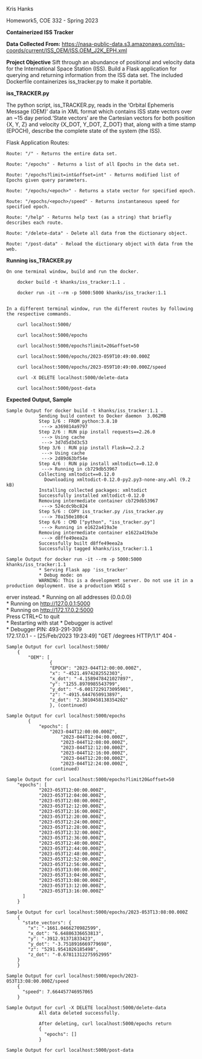 Kris Hanks

Homework5, COE 332 - Spring 2023

**Containerized ISS Tracker**

**Data Collected From:**
https://nasa-public-data.s3.amazonaws.com/iss-coords/current/ISS_OEM/ISS.OEM_J2K_EPH.xml

**Project Objective**
Sift through an abundance of positional and velocity data for the International Space Station (ISS). Build a Flask application for querying and returning information from the ISS data set. The included Dockerfile containerizes iss_tracker.py to make it portable. 


**iss_TRACKER.py**

The python script, iss_TRACKER.py, reads in the ‘Orbital Ephemeris Message (OEM)’ data in XML format which contains ISS state vectors over an ~15 day period.‘State vectors’ are the Cartesian vectors for both position {X, Y, Z} and velocity {X_DOT, Y_DOT, Z_DOT} that, along with a time stamp (EPOCH), describe the complete state of the system (the ISS).

Flask Application Routes:

	Route: "/" - Returns the entire data set.
	
	Route: "/epochs" - Returns a list of all Epochs in the data set. 

	Route: "/epochs?limit=int&offset=int" - Returns modified list of Epochs given query parameters. 

	Route: "/epochs/<epoch>" - Returns a state vector for specified epoch. 

	Route: "/epochs/<epoch>/speed" - Returns instantaneous speed for specified epoch. 

	Route: "/help" - Returns help text (as a string) that briefly describes each route.

	Route: "/delete-data" - Delete all data from the dictionary object.

	Route: "/post-data" - Reload the dictionary object with data from the web.

**Running iss_TRACKER.py**

	On one terminal window, build and run the docker.

		docker build -t khanks/iss_tracker:1.1 .

		docker run -it --rm -p 5000:5000 khanks/iss_tracker:1.1


	In a different terminal window, run the different routes by following the respective commands. 

		curl localhost:5000/

		curl localhost:5000/epochs

		curl localhost:5000/epochs?limit=20&offset=50

		curl localhost:5000/epochs/2023-059T10:49:00.000Z	

		curl localhost:5000/epochs/2023-059T10:49:00.000Z/speed

		curl -X DELETE localhost:5000/delete-data
	
		curl localhost:5000/post-data

**Expected Output, Sample**

	Sample Output for docker build -t khanks/iss_tracker:1.1 .                                    
                Sending build context to Docker daemon  3.062MB                                       
                Step 1/6 : FROM python:3.8.10                                                         
                 ---> a369814a9797                                                                    
                Step 2/6 : RUN pip install requests==2.26.0                                           
                 ---> Using cache                                                                     
                 ---> 3d7d5d3d3c53                                                                    
                Step 3/6 : RUN pip install Flask==2.2.2                                               
                 ---> Using cache                                                                     
                 ---> 2d89d63bf54e                                                                    
                Step 4/6 : RUN pip install xmltodict==0.12.0                                          
                 ---> Running in cb729db53967
                Collecting xmltodict==0.12.0
                  Downloading xmltodict-0.12.0-py2.py3-none-any.whl (9.2 kB)                          
                Installing collected packages: xmltodict                                              
                Successfully installed xmltodict-0.12.0                                               
                Removing intermediate container cb729db53967                                          
                 ---> 524cdc9bc824                                                                    
                Step 5/6 : COPY iss_tracker.py /iss_tracker.py
                 ---> 70a150e108c4
                Step 6/6 : CMD ["python", "iss_tracker.py"]                                           
                 ---> Running in e1622a419a3e                                                         
                Removing intermediate container e1622a419a3e                                          
                 ---> d8ffe49eea2a                                                                    
                Successfully built d8ffe49eea2a                                                       
                Successfully tagged khanks/iss_tracker:1.1

	Sample Output for docker run -it --rm -p 5000:5000 khanks/iss_tracker:1.1                     
                * Serving Flask app 'iss_tracker'                                                     
                * Debug mode: on                                                                      
                WARNING: This is a development server. Do not use it in a production deployment. Use a production WSGI s
erver instead.
                 * Running on all addresses (0.0.0.0)                                                 
                 * Running on http://127.0.0.1:5000                                                   
                 * Running on http://172.17.0.2:5000                                                  
                Press CTRL+C to quit                                                                  
                 * Restarting with stat
                 * Debugger is active!                                                                
                 * Debugger PIN: 493-291-309                                                          
                172.17.0.1 - - [25/Feb/2023 19:23:49] "GET /degrees HTTP/1.1" 404 - 

	Sample Output for curl localhost:5000/
		{
  			"OEM": [
    				{
      				"EPOCH": "2023-044T12:00:00.000Z",
      				"x": "-4521.4974282552303",
      				"x_dot": "-4.1589478421027897",
      				"y": "1255.8970985543799",
      				"y_dot": "-6.0017229173095901",
      				"z": "-4915.6447650913897",
      				"z_dot": "2.3010458138354202"
    				}, (continued)		
	
	Sample Output for curl localhost:5000/epochs
			{
  				"epochs": [
   					"2023-044T12:00:00.000Z",
    					"2023-044T12:04:00.000Z",
    					"2023-044T12:08:00.000Z",
    					"2023-044T12:12:00.000Z",
    					"2023-044T12:16:00.000Z",
    					"2023-044T12:20:00.000Z",
    					"2023-044T12:24:00.000Z",
					(continued)

	Sample Output for curl localhost:5000/epochs?limit20&offset=50
		"epochs": [
			    "2023-053T12:00:00.000Z",
			    "2023-053T12:04:00.000Z",
			    "2023-053T12:08:00.000Z",
			    "2023-053T12:12:00.000Z",
			    "2023-053T12:16:00.000Z",
			    "2023-053T12:20:00.000Z",
			    "2023-053T12:24:00.000Z",
			    "2023-053T12:28:00.000Z",
			    "2023-053T12:32:00.000Z",
			    "2023-053T12:36:00.000Z",
			    "2023-053T12:40:00.000Z",
			    "2023-053T12:44:00.000Z",
			    "2023-053T12:48:00.000Z",
			    "2023-053T12:52:00.000Z",
			    "2023-053T12:56:00.000Z",
			    "2023-053T13:00:00.000Z",
			    "2023-053T13:04:00.000Z",
			    "2023-053T13:08:00.000Z",
			    "2023-053T13:12:00.000Z",
			    "2023-053T13:16:00.000Z"
		  ]
		}	

	Sample Output for curl localhost:5000/epochs/2023-053T13:08:00.000Z
		{
		  "state_vectors": {
		    "x": "-1661.0466270982599",
		    "x_dot": "6.64886336653813",
		    "y": "-3912.91371833423",
		    "y_dot": "-3.7518916669779698",
		    "z": "5291.9541026185498",
		    "z_dot": "-0.67811312275952995"
  		}
		}

	Sample Output for curl localhost:5000/epoch/2023-053T13:08:00.000Z/speed
		{
		  "speed": 7.664457746957065
		}

	Sample Output for curl -X DELETE localhost:5000/delete-data                                   
                All data deleted successfully.                                                        
                                                                                                      
                After deleting, curl localhost:5000/epochs return                                     
                {                                                                                     
                  "epochs": []                                                                        
                }

	Sample Output for curl localhost:5000/post-data
